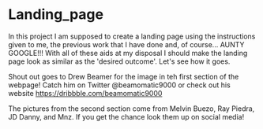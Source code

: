 # Landing_page

In this project I am supposed to create a landing page using the instructions given to me, the previous work that I have done and, of course... AUNTY GOOGLE!!! With all of these aids at my disposal I should make the landing page look as similar as the 'desired outcome'.
Let's see how it goes.

Shout out goes to Drew Beamer for the image in teh first section of the webpage! Catch him on Twitter @beamomatic9000 or check out his website https://dribbble.com/beamomatic9000

The pictures from the second section come from Melvin Buezo, Ray Piedra, JD Danny, and Mnz. If you get the chance look them up on social media!